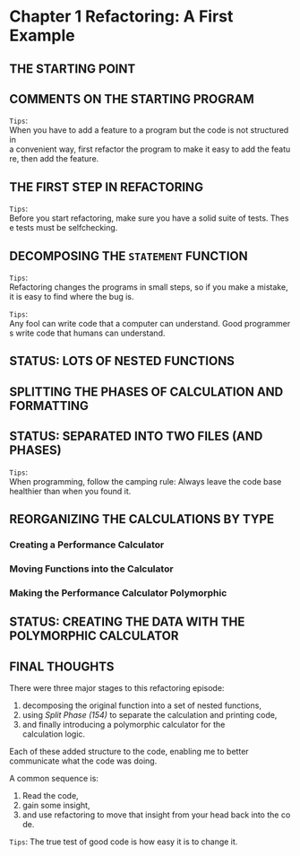 # Chapter 1 Refactoring: A First Example
## THE STARTING POINT
## COMMENTS ON THE STARTING PROGRAM
`Tips`: When you have to add a feature to a program but the code is not structured in a convenient way, first refactor the program to make it easy to add the feature, then add the feature.  

## THE FIRST STEP IN REFACTORING
`Tips`: Before you start refactoring, make sure you have a solid suite of tests. These tests must be self­checking.  

## DECOMPOSING THE `STATEMENT` FUNCTION
`Tips`: Refactoring changes the programs in small steps, so if you make a mistake, it is easy to find where the bug is.  

`Tips`: Any fool can write code that a computer can understand. Good programmers write code that humans can understand.  

## STATUS: LOTS OF NESTED FUNCTIONS
## SPLITTING THE PHASES OF CALCULATION AND FORMATTING
## STATUS: SEPARATED INTO TWO FILES (AND PHASES)
`Tips`: When programming, follow the camping rule: Always leave the code base healthier than when you found it.

## REORGANIZING THE CALCULATIONS BY TYPE
### Creating a Performance Calculator
### Moving Functions into the Calculator
### Making the Performance Calculator Polymorphic
## STATUS: CREATING THE DATA WITH THE POLYMORPHIC CALCULATOR
## FINAL THOUGHTS
There were three major stages to this refactoring episode: 
1. decomposing the original function into a set of nested functions, 
1. using *Split Phase (154)* to separate the calculation and printing code, 
1. and finally introducing a polymorphic calculator for the calculation logic. 

Each of these added structure to the code, enabling me to better communicate what the code was doing.

A common sequence is: 
1. Read the code, 
1. gain some insight, 
1. and use refactoring to move that insight from your head back into the code. 

`Tips`: The true test of good code is how easy it is to change it.
